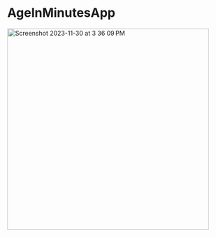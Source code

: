 # AgeInMinutesApp

<img width="461" alt="Screenshot 2023-11-30 at 3 36 09 PM" src="https://github.com/Rohitlovewanshi/AgeInMinutesApp/assets/38532316/3f035c34-fa63-4b9a-81d5-cb62da00def3">
